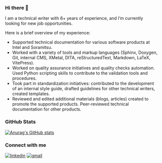 ### Hi there 👋

I am a technical writer with 6+ years of experience, and I’m currently looking for new job opportunities. 

Here is a brief overview of my experience:
- Supported technical documentation for various software products at Intel and Soramitsu.
- Worked with a variety of tools and markup languages (Sphinx, Doxygen, Git, internal CMS, XMetal, DITA, reStructuredText, Markdown, LaTeX, VitePress).
- Worked on quality assurance initiatives and quality checks automation. Used Python scripting skills to contribute to the validation tools and procedures.
- Took part in standardization initiatives: contributed to the development of an internal style guide, drafted guidelines for other technical writers, created templates.
- Reviewed and edited additional materials (blogs, articles) created to promote the supported products. Peer-reviewed technical documentation for other products.

### GitHub Stats

[![Anurag's GitHub stats](https://github-readme-stats.vercel.app/api?username=outoftardis&theme=aura_dark&show_icons=true&count_private=true&hide_border=true&hide=stars&hide_title=true)](https://github.com/outoftardis)


### Connect with me

[![linkedin](https://img.shields.io/badge/LinkedIn-0077B5?style=for-the-badge&logo=linkedin&logoColor=white)](https://www.linkedin.com/in/ekaterina-mekhnetsova/)
[![gmail](https://img.shields.io/badge/Gmail-D14836?style=for-the-badge&logo=gmail&logoColor=white)](mailto:mekkatya@gmail.com)


<!--
**outoftardis/outoftardis** is a ✨ _special_ ✨ repository because its `README.md` (this file) appears on your GitHub profile.

Here are some ideas to get you started:

- 🔭 I’m currently working on ...
- 🌱 I’m currently learning ...
- 👯 I’m looking to collaborate on ...
- 🤔 I’m looking for help with ...
- 💬 Ask me about ...
- 📫 How to reach me: ...
- 😄 Pronouns: ...
- ⚡ Fun fact: ...
-->
